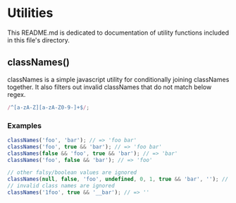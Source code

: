 # Utilities

This README.md is dedicated to documentation of utility functions included in this file's directory.

## classNames()

classNames is a simple javascript utility for conditionally joining classNames together. It also filters out invalid classNames that do not match below regex.

```js
/^[a-zA-Z][a-zA-Z0-9-]+$/;
```

### Examples

```js
classNames('foo', 'bar'); // => 'foo bar'
classNames('foo', true && 'bar'); // => 'foo bar'
classNames(false && 'foo', true && 'bar'); // => 'bar'
classNames('foo', false && 'bar'); // => 'foo'

// other falsy/boolean values are ignored
classNames(null, false, 'foo', undefined, 0, 1, true && 'bar', ''); // => 'foo bar'
// invalid class names are ignored
classNames('1foo', true && '__bar'); // => ''
```
